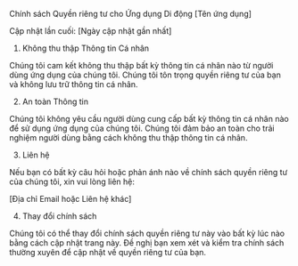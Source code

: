 Chính sách Quyền riêng tư cho Ứng dụng Di động [Tên ứng dụng]

Cập nhật lần cuối: [Ngày cập nhật gần nhất]

1. Không thu thập Thông tin Cá nhân

Chúng tôi cam kết không thu thập bất kỳ thông tin cá nhân nào từ người dùng ứng dụng của chúng tôi. Chúng tôi tôn trọng quyền riêng tư của bạn và không lưu trữ thông tin cá nhân.

2. An toàn Thông tin

Chúng tôi không yêu cầu người dùng cung cấp bất kỳ thông tin cá nhân nào để sử dụng ứng dụng của chúng tôi. Chúng tôi đảm bảo an toàn cho trải nghiệm người dùng bằng cách không thu thập thông tin cá nhân.

3. Liên hệ

Nếu bạn có bất kỳ câu hỏi hoặc phản ánh nào về chính sách quyền riêng tư của chúng tôi, xin vui lòng liên hệ:

[Địa chỉ Email hoặc Liên hệ khác]

4. Thay đổi chính sách

Chúng tôi có thể thay đổi chính sách quyền riêng tư này vào bất kỳ lúc nào bằng cách cập nhật trang này. Đề nghị bạn xem xét và kiểm tra chính sách thường xuyên để cập nhật về quyền riêng tư của bạn.
